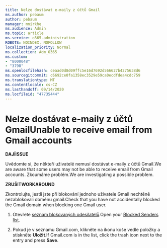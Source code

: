 ```yaml
---
title: Nelze dostávat e-maily z účtů Gmail
ms.author: pebaum
author: pebaum
manager: mnirkhe
ms.audience: Admin
ms.topic: article
ms.service: o365-administration
ROBOTS: NOINDEX, NOFOLLOW
localization_priority: Normal
ms.collection: Adm_O365
ms.custom:
- "8000048"
- "3798"
ms.openlocfilehash: ceaad0d8d09ffc5e16d7692d566627b4275638d6
ms.sourcegitcommit: c6692ce0fa1358ec3529e59ca0ecdfdea4cdc759
ms.translationtype: MT
ms.contentlocale: cs-CZ
ms.lasthandoff: 09/14/2020
ms.locfileid: "47735444"
---
```

# <a name="unable-to-receive-email-from-gmail-accounts"></a><span data-ttu-id="f932c-102">Nelze dostávat e-maily z účtů Gmail</span><span class="sxs-lookup"><span data-stu-id="f932c-102">Unable to receive email from Gmail accounts</span></span>

<span data-ttu-id="f932c-103">**DAJÍ**</span><span class="sxs-lookup"><span data-stu-id="f932c-103">**ISSUE**</span></span>

<span data-ttu-id="f932c-104">Uvědomte si, že někteří uživatelé nemusí dostávat e-maily z účtů Gmail.</span><span class="sxs-lookup"><span data-stu-id="f932c-104">We are aware that some users may not be able to receive email from Gmail accounts.</span></span> <span data-ttu-id="f932c-105">Zkoumáme problém.</span><span class="sxs-lookup"><span data-stu-id="f932c-105">We are investigating a possible problem.</span></span>

<span data-ttu-id="f932c-106">**ZRUŠIT**</span><span class="sxs-lookup"><span data-stu-id="f932c-106">**WORKAROUND**</span></span>

<span data-ttu-id="f932c-107">Zkontrolujte, jestli jste při blokování jednoho uživatele Gmail nechtěně nezablokovali doménu gmail.</span><span class="sxs-lookup"><span data-stu-id="f932c-107">Check that you have not accidentally blocked the Gmail domain when blocking one Gmail user.</span></span>

1. <span data-ttu-id="f932c-108">Otevřete [seznam blokovaných odesílatelů](https://go.microsoft.com/fwlink/?linkid=2121010).</span><span class="sxs-lookup"><span data-stu-id="f932c-108">Open your [Blocked Senders list](https://go.microsoft.com/fwlink/?linkid=2121010).</span></span>

2. <span data-ttu-id="f932c-109">Pokud je v seznamu Gmail.com, klikněte na ikonu koše vedle položky a stiskněte **Uložit**.</span><span class="sxs-lookup"><span data-stu-id="f932c-109">If Gmail.com is in the list, click the trash icon next to the entry and press **Save**.</span></span>
